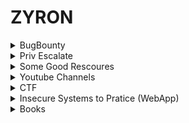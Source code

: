 # ZYRON
<details>
    <summary>BugBounty</summary>
    <li> <a href="https://www.hacksplaining.com/lessons">Hacksplaining*</a></li>
    <li> <a href="https://pwning.owasp-juice.shop/">Pwning OWASP Juice Shop</a> </li>
    <li> <a href="https://www.bugcrowd.com/hackers/bugcrowd-university/">Bugcrowd University*</a> </li>
    <li> <a href="https://application.security/free-application-security-training">Free-application-security-training </a> </li>
    <li> <a href="https://ckarande.gitbooks.io/owasp-nodegoat-tutorial/content/index.html">OWASP NodeGoat Tutorial </a> </li>
    <li> <a href="https://github.com/nahamsec/Resources-for-Beginner-Bug-Bounty-Hunters">Resources-for-Beginner-Bug-Bounty-Hunters </a> </li>
    <li> <a href="https://github.com/qazbnm456/awesome-web-security#readme">Awesome Web Security </a> </li>
    <li> <a href="https://medium.com/bugbountywriteup/tagged/bug-bounty">Info Sec Write Ups </a> </li>
    <li> <a href="https://www.youtube.com/playlist?list=PLwP4ObPL5GY940XhCtAykxLxLEOKCu0nT&pbjreload=101">Mehmet İnce Web Security & Hacking*</a></li> 
    <li> <a href="https://www.hacker101.com/resources#2">Hacker101 Resources</a> </li>
    <li> <a href="https://owasp.org/www-project-top-ten/">Owasp Top10 </a> </li>
    <li> <a href="https://cheatsheetseries.owasp.org/index.html">Owasp Cheatsheet Series*</a></li>
    <li> <a href="https://portswigger.net/web-security/all-materials">PortSwigger All learning materials* </a></li>
    <li> <a href="https://portswigger.net/web-security/all-labs">PortSwigger All Learning labs* </a></li> 
    <li> <a href="https://portswigger.net/kb/issues">PortSwigger Issues </a></li>
    <li> <a href="https://www.exploit-db.com/papers">ExploitDb Papers. </a> </li>
    <li> <a href="https://portswigger.net/research">PortSwigger Research*</a> </li>
    <li> <a href="https://www.netsparker.com.tr/blog/">Netsparker BLog </a></li>
    <li> <a href="https://portswigger.net/daily-swig">PortSwigger Daily-Swig </a> </li>
    <li> <a href="https://www.acunetix.com/blog/articles/">Acunetix Articles </a> </li>
    <li> <a href="https://www.acunetix.com/blog/articles/server-side-request-forgery-vulnerability/">Acunetix|What is SSRF? </a> </li>
    <li> <a href="https://portswigger.net/daily-swig/prototype-pollution-the-dangerous-and-underrated-vulnerability-impacting-javascript-applications">PortSwigger      Prototype Pollution </a> </li>
    <li> <a href="https://gracefulsecurity.com/command-injection-the-good-the-bad-and-the-blind/">Command-injection-the-good-the-bad-and-the-blind </a> </li>
    <li> <a href="https://blog.0daylabs.com/2019/02/15/prototype-pollution-javascript/">Analysis and Exploitation of Prototype Pollution attacks </a> </li>
    <li> <a href="http://www.securityidiots.com/Web-Pentest">Security Idiots</a></li>
    <li> <a href="https://help.semmle.com/wiki/display/JS/JavaScript+queries">JavaScript queries </a> </li>
    <li> <a href="https://vulp3cula.gitbook.io/hackers-grimoire/">Hacker's Grimoire </a> </li>
    <li> <a href="https://github.com/reddelexc/hackerone-reports"> Bug Bounty Reports </a></li>
    <li> <a href="https://github.com/jhaddix/tbhm">The Bug Hunter's Methodology (TBHM) </a> </li>
    <li> <a href="https://defendtheweb.net/">Defend The Web </a> </li>
    <li> <a href="https://m0chan.github.io/2019/12/17/Bug-Bounty-Cheetsheet.html">Bug Bounty Cheatsheet m0chan</a></li>
    <li> <a href="https://medium.com/bugbountyhunting/bug-bounty-toolkit-aa36f4365f3f">Bug bounty platforms and programs</a> </li>
    <li> <a href="https://github.com/swisskyrepo/PayloadsAllTheThings">Payload All Things </a> </li>
    <li> <a href="https://web.stanford.edu/class/cs253/">Web Security course by Stanford University </a> </li>
    <li> <a href="https://owasp.org/www-project-web-security-testing-guide/assets/archive/OWASP_Testing_Guide_v4.pdf">Owasp Testing Guide </a> </li>
    <li> <a href="https://gowsundar.gitbook.io/book-of-bugbounty-tips/">Collection of "BugBounty" Tips tweeted </a> </li>
    <li> <a href="https://github.com/jandersoncampelo/InfosecBookmarks">InfosecBookmarks</a> </li>
</details>

<details>
  <summary>Priv Escalate</summary>
    <li> <a href="https://www.hackingarticles.in/category/privilege-escalation/">Privilege Escalation Archives - Hacking Articles </a> </li>
    <li> <a href="https://payatu.com/guide-linux-privilege-escalation">A guide to Linux Privilege Escalation </a> </li>
    <li> <a href="https://sushant747.gitbooks.io/total-oscp-guide/content/privilege_escalation_-_linux.html">Privilege Escalation </a> </li>
    <li> <a href="https://highon.coffee/blog/linux-commands-cheat-sheet/">Linux Commands Cheat Sheet</a></li>
    <li> <a href="https://blog.g0tmi1k.com/2011/08/basic-linux-privilege-escalation/">Basic Linux Privilege Escalation </a> </li>
    <li> <a href="https://www.exploit-db.com/docs/42757">Windows & Linux Hak Yükseltme </a> </li>
    <li> <a href="https://www.mehmetince.net/linux-exploit-suggester-ile-linux-yetki-yukseltme-zafiyeti-tespiti/">Linux Exploit Suggester ile Yetki Yükseltme Zafiyeti Tespiti </a> </li>
    <li> <a href="https://medium.com/bugbountywriteup/privilege-escalation-in-windows-380bee3a2842">Privilege Escalation in Windows </a> </li>
    <li> <a href="https://ozdenercin.com/2019/06/28/derinlemesine-windows-privilege-escalation-yetki-yukseltmesi/">Derinlemesine Windows Priv Esc </a> </li>
    <li> <a href="https://www.fuzzysecurity.com/tutorials/16.html">Windows Privilege Escalation Fundamentals </a> </li>
    <li> <a href="https://medium.com/@rahmatnurfauzi/windows-privilege-escalation-scripts-techniques-30fa37bd194">Windows Privilege Escalation Scripts & Techniques </a> </li>
    <li> <a href="https://book.hacktricks.xyz/linux-unix/privilege-escalation">Linux Privilege Escalation </a> </li>
    <li> <a href="https://www.hackingarticles.in/linux-privilege-escalation-using-capabilities/">Linux Privilege Escalation using Capabilities</a> </li>
    <li> <a href="https://alpinesecurity.com/blog/empire-a-powershell-post-exploitation-tool/">Empire: A PowerShell Post-Exploitation Tool</a></li>
    <li> <a href="https://pentest.blog/windows-privilege-escalation-methods-for-pentesters/">Windows Privilege Escalation Methods for Pentesters </a></li>
</details>

<details>
    <summary>Some Good Rescoures</summary>
    <li> <a href="https://book.hacktricks.xyz/">HackTricks </a> </li>
    <li> <a href="https://incognitjoe.github.io/">IncognitJoe  </a> </li>
    <li> <a href="https://highon.coffee/">Penetration Testing && Security Research Blog </a> </li>
    <li> <a href="https://medium.com/bugbountywriteup/tagged/bug-bounty">Info Sec Write Ups </a> </li>
    <li> <a href="https://blog.g0tmi1k.com/">g0tm1k </a> </li>
    <li> <a href="https://0xsp.com/">0xsp</a> </li>
    <li> <a href="https://www.tutorialspoint.com/penetration_testing/index.htm">Penetration Testing </a></li>
    <li> <a href="https://resources.infosecinstitute.com/">InfoSec Resources </a> </li>
    <li> <a href="https://pentest.blog/">PentestBlog </a></li>
    <li> <a href="https://pentester.land/">Pentester Land </a> </li>
    <li> <a href="https://www.hackingarticles.in/">Hacking Articles </a> </li>
    <li> <a href="https://gracefulsecurity.com/">Gracefulsecurity </a></li>
    <li> <a href="https://github.com/carpedm20/awesome-hacking#readme">Awesome Hacking</a></li>
    <li> <a href="https://github.com/sbilly/awesome-security#readme">Awesome Security </a></li>
    <li> <a href="https://www.wonderhowto.com/">Null Byte Blog </a> </li>
    <li> <a href="https://www.thecybermentor.com/">The Cyber Mentor Blog </a> </li>
    <li> <a href="https://sushant747.gitbooks.io/total-oscp-guide/content/">Sushant Total OSCP</a></li>
    <li> <a href="https://hackersploit.org/">Hackersploit Blog </a> </li>
    <li> <a href="https://www.hackerrank.com/">HackerRank </a></li>
    <li> <a href="https://guyinatuxedo.github.io/index.html">NightMare </a></li>
    <li> <a href="https://beginners.re/">Reverse engineering for beginners </a> </li>
    <li> <a href="https://www.youtube.com/playlist?list=PLLKT__MCUeix3O0DPbmuaRuR_4Hxo4m3G">Buffer Overflows Made Easy </a> </li>
    <li> <a href="https://prune2000.github.io/tools/pentest/">Pentesting Tools </a></li>
    <li> <a href="https://www.reddit.com/r/trsec/">Reddit TRsec </a></li> 
    <li> <a href="https://www.kitploit.com/">KitPloit </a></li>
    <li> <a href="https://pentestlab.blog/">PentestLab Blog </a></li>
    <li> <a href="https://blog.drhack.net/category/hacking/">Drhack Blog </a></li>
    <li> <a href="https://securiteam.com/">SecuriTeam><a/></li>
    <li> <a href="https://hackingpassion.com/">HakingPassion</a></li>
    <li> <a href="https://hacksland.net/">HacksLand</a></li>
    <li> <a href="https://thehackerblog.com/">The Hacker Blog </a></li>
    <li> <a href="https://ethicalhackingguru.com/">Ethical Hacking Guru </a></li>
    <li> <a href="http://www.anonhack.in/">AnonHack </a></li>
    <li> <a href="https://linux-dersleri.github.io/">Linux Dersleri </a></li>
    <li> <a href="https://m0chan.github.io/">m0chan Blog</a> </li>
    <li> <a href="https://vvhack.org/">vvHack</a></li>
</details>
 
 <details>
    <summary>Youtube Channels</summary>
    <li> <a href="https://www.youtube.com/channel/UCVeW9qkBjo3zosnqUbG7CFw">John Hammond </a> </li>
    <li> <a href="https://www.youtube.com/channel/UCa6eh7gCkpPo5XXUDfygQQA">Ippsec </a> </li>
    <li> <a href="https://www.youtube.com/channel/UClis21-nGFunHa9agc7Md_Q">Mehmet D.İnce </a> </li>
    <li> <a href="https://www.youtube.com/channel/UCpoyhjwNIWZmsiKNKpsMAQQ">VbScrub </a> </li>
    <li> <a href="https://www.youtube.com/channel/UC3s0BtrBJpwNDaflRSoiieQ">Hak5 </a> </li>
    <li> <a href="https://www.youtube.com/channel/UCCZDt7MuC3Hzs6IH4xODLBw">Naham Sec </a> </li>
    <li> <a href="https://www.youtube.com/channel/UCCkVMojdBWS-JtH7TliWkVg">GynvaelEN  </a> </li>
    <li> <a href="https://www.youtube.com/c/LoiLiangYang"> Loi Liang Yang </a></li>
    <li> <a href="https://www.youtube.com/channel/UCsA9BVmiT0sG4d6cwBzpM6Q/">Weastie</a></li>
    <li> <a href="https://www.youtube.com/channel/UCnmAu7FF7LeoyTozrMVtTxQ"> Atil Samancioglu  </a> </li>
    <li> <a href="https://www.youtube.com/channel/UC0ArlFuFYMpEewyRBzdLHiw">Cyber Mentor </a> </li>
    <li> <a href="https://www.youtube.com/channel/UC0ZTPkdxlAKf-V33tqXwi3Q">HackerSploit </a> </li>
    <li> <a href="https://www.youtube.com/channel/UCL1Rp1QrhuRhl-sjP5KYwhw">Can Deger </a> </li>
    <li> <a href="https://www.youtube.com/channel/UCgTNupxATBfWmfehv21ym-g"> Null Bytes</a> </li>
    <li> <a href="https://www.youtube.com/channel/UClcE-kVhqyiHCcjYwcpfj9w">LiveOverflow </a> </li>
    <li> <a href="https://www.youtube.com/channel/UCqfqH-wq12WOm4QG4KiRisw"> Stephen Chapman  </a> </li>
    <li> <a href="https://www.youtube.com/channel/UCsBjURrPoezykLs9EqgamOA"> Fireship  </a> </li>
    <li> <a href="https://www.youtube.com/channel/UCwgKmJM4ZJQRJ-U5NjvR2dg"> commaai archive  </a> </li>
    <li> <a href="https://www.youtube.com/channel/UCGISJ8ZHkmIv1CaoHovK-Xw">/dev/null </a> </li>
    <li> <a href="https://www.youtube.com/channel/UCQN2DsjnYH60SFBIA6IkNwg"> STÖK  </a> </li>
    <li> <a href="https://www.youtube.com/channel/UCDqZyVCTwg9UyRWKgQ7Gizg"> Ceos3c  </a> </li>
    <li> <a href="https://www.youtube.com/channel/UCW6xlqxSY3gGur4PkGPEUeA"> Seytonic  </a> </li>
    <li> <a href="https://www.youtube.com/channel/UCK1Eb19myZZZp21laMcmoJg"> Gökhan Muharremoğlu  </a> </li>
    <li> <a href="https://www.youtube.com/channel/UCWdEtRBNhSKcjIS6xvIws3A"> krypt0mux  </a> </li>
    <li> <a href="https://www.youtube.com/channel/UCc1Pn7FxieMohCZFPYEbs7w"> Jake Wright  </a> </li>
    <li> <a href="https://www.youtube.com/channel/UCf93fPKwotph47H3_KDcRyg"> Kris Occhipinti  </a> </li>
    <li> <a href="https://www.youtube.com/channel/UCUB9vOGEUpw7IKJRoR4PK-A"> Murmus CTF  </a> </li>
    <li> <a href="https://www.youtube.com/channel/UCW6MNdOsqv2E9AjQkv9we7A">  PwnFunction </a> </li>    
    <li> <a href="https://www.youtube.com/channel/UCo1NHk_bgbAbDBc4JinrXww?pbjreload=101">BugCrowd</a></li>
    <li> <a href="https://www.youtube.com/channel/UCsgzmECky2Q9lQMWzDwMhYw">HakcerOne<a/></li>
    <li> <a href="https://www.youtube.com/user/Computerphile">Computerphile</a></li>
</details>

<details>
   <summary>CTF</summary>
   <li><a href="https://tryhackme.com/">Tryhackme</a></li>
   <li><a href="https://www.hackthebox.eu/home">Hackthebox</a></li>
   <li><a href="https://ctflearn.com/">Ctflearn </a></li>
   <li><a href="https://crackmes.one/"> Crackmes </a></li>
   <li><a href="https://www.vulnhub.com/"> Vulnhub </a></li>
   <li><a href="https://overthewire.org/wargames/"> Overthewhire </li>
   <li><a href="http://pwnable.kr/#"> Pwnable </a></li>
   <li><a href="https://www.root-me.org/?lang=en"> Root-me </a></li>
   <li><a href="https://www.enigmagroup.org/"> Enigma Group </a></li>
   <li><a href="https://ringzer0ctf.com/home"> RingZer0 </a></li>
   <li><a href="https://picoctf.com/"> PicoCtf </a></li>
   <li><a href="https://www.sjoerdlangkemper.nl/2018/12/19/practice-hacking-with-vulnerable-systems/"> practice-hacking-with-vulnerable-systems </a></li>
   <li><a href="https://captf.com/practice-ctf/"> CapCtf </a></li>
   <li><a href="https://fareedfauzi.github.io/ctfonline/"> Online CTF Websites</a></li>
   <li><a href="https://fareedfauzi.gitbook.io/practice-ctf-list/">Practice CTF List </a></li>
</details>
<details>
   <summary>Insecure Systems to Pratice (WebApp)</summary>
    <li><a href="https://github.com/digininja/DVWA">DAMN VULNERABLE WEB APPLICATION </a></li>
    <li><a href="https://github.com/OWASP/NodeGoat"> Owasp Node Goat</a></li>
    <li><a href="https://github.com/WebGoat/WebGoat"> WebGoat 8: A deliberately insecure Web Application</a></li>
    <li><a href="https://github.com/webpwnized/mutillidae"> OWASP Mutillidae II</a></li>
    <li><a href="https://github.com/s4n7h0/xvwa"> XVWA is a badly coded web application written in PHP/MySQL</a></li>
    <li><a href="https://github.com/bkimminich/juice-shop"> Owasp Juice Shop</a></li>
    <li><a href="https://www.vulnerablewebapps.org/"> List Of Vulnerable Web Apps</a></li>
    <li><a href="https://sechow.com/bricks/"> Owasp Bricks</a></li>
    <li><a href="https://github.com/cr0hn/vulnerable-node"> Vulnerable-Node</a></li>
    <li><a href="https://github.com/appsecco/dvna"> Damn Vulnerable NodeJS Application (DVNA)</a></li>
</details>

<details>
    <summary>Books</summary>
    <li> Real-World Bug Hunting: A Field Guide to Web Hacking </li>
    <li>Bug Bounty Hunting Essentials </li>
    <li>The Web Application Hacker's Handbook </li>
    <li>The Basics of Web Hacking: Tools and Techniques to Attack the Web </li>
    <li>Penetration Testing: A Hands-on Introduction to Hacking </li>
    <li> The Hacker Playbook 1,2,3</li>
    <li>Black Hat Python: Python Programming for Hackers and Pentesters </li>
    <li>Metasploit: The Penetration Tester's Guide </li>
    <li>Violent Python: A Cookbook for Hackers </li>
    <li>Hacking: The Art of Exploitation, 2nd Edition </li>
    <li>Kali Linux Revealed: Mastering the Penetration Testing Distribution </li>
    <li>Rtfm: Red Team Field Manual  </li>
    <li>Social Engineering: The Art of Human Hacking </li>
    <li>Şifreleme ve Şifre Çözme Yöntemleri </li>
    <li>Ethical Hacking Offensive ve Defensive </li>
    <li>Web Uygulama Güvenliği ve Hacking Yöntemleri </li>
    <li> Exploit Geliştirme 101</li>
    <li>  Python - Mustafa Başer </li>
    <li> Uygulamalı Siber Güvenlik ve Hacking </li>
    <li>Web Hacking 101</li>
</details>
